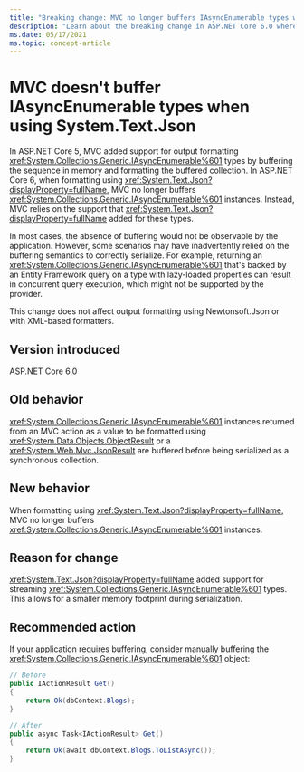 ```yaml
---
title: "Breaking change: MVC no longer buffers IAsyncEnumerable types when using System.Text.Json"
description: "Learn about the breaking change in ASP.NET Core 6.0 where MVC no longer buffers IAsyncEnumerable return types when formatting using System.Text.Json."
ms.date: 05/17/2021
ms.topic: concept-article
---
```

# MVC doesn't buffer IAsyncEnumerable types when using System.Text.Json

In ASP.NET Core 5, MVC added support for output formatting <xref:System.Collections.Generic.IAsyncEnumerable%601> types by buffering the sequence in memory and formatting the buffered collection. In ASP.NET Core 6, when formatting using <xref:System.Text.Json?displayProperty=fullName>, MVC no longer buffers <xref:System.Collections.Generic.IAsyncEnumerable%601> instances. Instead, MVC relies on the support that <xref:System.Text.Json?displayProperty=fullName> added for these types.

In most cases, the absence of buffering would not be observable by the application. However, some scenarios may have inadvertently relied on the buffering semantics to correctly serialize. For example, returning an <xref:System.Collections.Generic.IAsyncEnumerable%601> that's backed by an Entity Framework query on a type with lazy-loaded properties can result in concurrent query execution, which might not be supported by the provider.

This change does not affect output formatting using Newtonsoft.Json or with XML-based formatters.

## Version introduced

ASP.NET Core 6.0

## Old behavior

<xref:System.Collections.Generic.IAsyncEnumerable%601> instances returned from an MVC action as a value to be formatted using <xref:System.Data.Objects.ObjectResult> or a <xref:System.Web.Mvc.JsonResult> are buffered before being serialized as a synchronous collection.

## New behavior

When formatting using <xref:System.Text.Json?displayProperty=fullName>, MVC no longer buffers <xref:System.Collections.Generic.IAsyncEnumerable%601> instances.

## Reason for change

<xref:System.Text.Json?displayProperty=fullName> added support for streaming <xref:System.Collections.Generic.IAsyncEnumerable%601> types. This allows for a smaller memory footprint during serialization.

## Recommended action

If your application requires buffering, consider manually buffering the <xref:System.Collections.Generic.IAsyncEnumerable%601> object:

```csharp
// Before
public IActionResult Get()
{
    return Ok(dbContext.Blogs);
}

// After
public async Task<IActionResult> Get()
{
    return Ok(await dbContext.Blogs.ToListAsync());
}
```

<!--

## Category

ASP.NET Core

## Affected APIs

Not detectable via API analysis

-->
